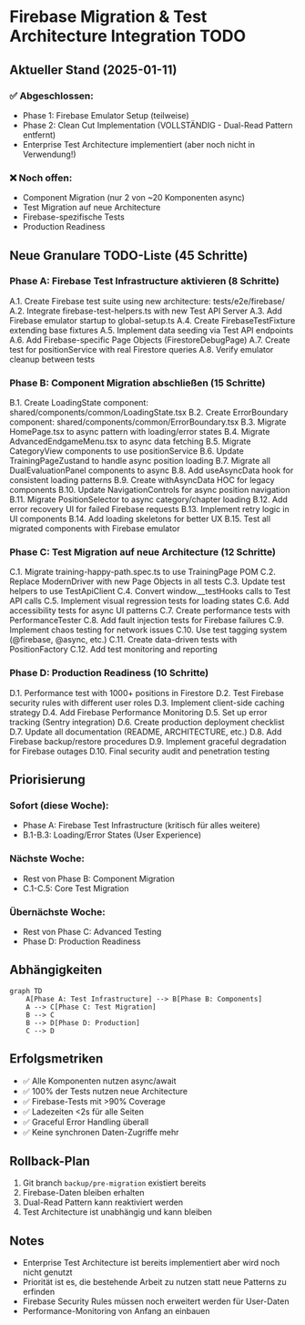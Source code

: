 # Firebase Migration & Test Architecture Integration TODO

## Aktueller Stand (2025-01-11)

### ✅ Abgeschlossen:
- Phase 1: Firebase Emulator Setup (teilweise)
- Phase 2: Clean Cut Implementation (VOLLSTÄNDIG - Dual-Read Pattern entfernt)
- Enterprise Test Architecture implementiert (aber noch nicht in Verwendung!)

### ❌ Noch offen:
- Component Migration (nur 2 von ~20 Komponenten async)
- Test Migration auf neue Architecture
- Firebase-spezifische Tests
- Production Readiness

## Neue Granulare TODO-Liste (45 Schritte)

### Phase A: Firebase Test Infrastructure aktivieren (8 Schritte)

A.1. Create Firebase test suite using new architecture: tests/e2e/firebase/
A.2. Integrate firebase-test-helpers.ts with new Test API Server
A.3. Add Firebase emulator startup to global-setup.ts
A.4. Create FirebaseTestFixture extending base fixtures
A.5. Implement data seeding via Test API endpoints
A.6. Add Firebase-specific Page Objects (FirestoreDebugPage)
A.7. Create test for positionService with real Firestore queries
A.8. Verify emulator cleanup between tests

### Phase B: Component Migration abschließen (15 Schritte)

B.1. Create LoadingState component: shared/components/common/LoadingState.tsx
B.2. Create ErrorBoundary component: shared/components/common/ErrorBoundary.tsx
B.3. Migrate HomePage.tsx to async pattern with loading/error states
B.4. Migrate AdvancedEndgameMenu.tsx to async data fetching
B.5. Migrate CategoryView components to use positionService
B.6. Update TrainingPageZustand to handle async position loading
B.7. Migrate all DualEvaluationPanel components to async
B.8. Add useAsyncData hook for consistent loading patterns
B.9. Create withAsyncData HOC for legacy components
B.10. Update NavigationControls for async position navigation
B.11. Migrate PositionSelector to async category/chapter loading
B.12. Add error recovery UI for failed Firebase requests
B.13. Implement retry logic in UI components
B.14. Add loading skeletons for better UX
B.15. Test all migrated components with Firebase emulator

### Phase C: Test Migration auf neue Architecture (12 Schritte)

C.1. Migrate training-happy-path.spec.ts to use TrainingPage POM
C.2. Replace ModernDriver with new Page Objects in all tests
C.3. Update test helpers to use TestApiClient
C.4. Convert window.__testHooks calls to Test API calls
C.5. Implement visual regression tests for loading states
C.6. Add accessibility tests for async UI patterns
C.7. Create performance tests with PerformanceTester
C.8. Add fault injection tests for Firebase failures
C.9. Implement chaos testing for network issues
C.10. Use test tagging system (@firebase, @async, etc.)
C.11. Create data-driven tests with PositionFactory
C.12. Add test monitoring and reporting

### Phase D: Production Readiness (10 Schritte)

D.1. Performance test with 1000+ positions in Firestore
D.2. Test Firebase security rules with different user roles
D.3. Implement client-side caching strategy
D.4. Add Firebase Performance Monitoring
D.5. Set up error tracking (Sentry integration)
D.6. Create production deployment checklist
D.7. Update all documentation (README, ARCHITECTURE, etc.)
D.8. Add Firebase backup/restore procedures
D.9. Implement graceful degradation for Firebase outages
D.10. Final security audit and penetration testing

## Priorisierung

### Sofort (diese Woche):
- Phase A: Firebase Test Infrastructure (kritisch für alles weitere)
- B.1-B.3: Loading/Error States (User Experience)

### Nächste Woche:
- Rest von Phase B: Component Migration
- C.1-C.5: Core Test Migration

### Übernächste Woche:
- Rest von Phase C: Advanced Testing
- Phase D: Production Readiness

## Abhängigkeiten

```mermaid
graph TD
    A[Phase A: Test Infrastructure] --> B[Phase B: Components]
    A --> C[Phase C: Test Migration]
    B --> C
    B --> D[Phase D: Production]
    C --> D
```

## Erfolgsmetriken

- ✅ Alle Komponenten nutzen async/await
- ✅ 100% der Tests nutzen neue Architecture
- ✅ Firebase-Tests mit >90% Coverage
- ✅ Ladezeiten <2s für alle Seiten
- ✅ Graceful Error Handling überall
- ✅ Keine synchronen Daten-Zugriffe mehr

## Rollback-Plan

1. Git branch `backup/pre-migration` existiert bereits
2. Firebase-Daten bleiben erhalten
3. Dual-Read Pattern kann reaktiviert werden
4. Test Architecture ist unabhängig und kann bleiben

## Notes

- Enterprise Test Architecture ist bereits implementiert aber wird noch nicht genutzt
- Priorität ist es, die bestehende Arbeit zu nutzen statt neue Patterns zu erfinden
- Firebase Security Rules müssen noch erweitert werden für User-Daten
- Performance-Monitoring von Anfang an einbauen